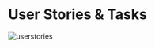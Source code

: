 # User Stories & Tasks
![userstories](https://github.com/csucs414/cs414-f18-001-970DreamTeam/blob/master/images/userStories.jpg)
